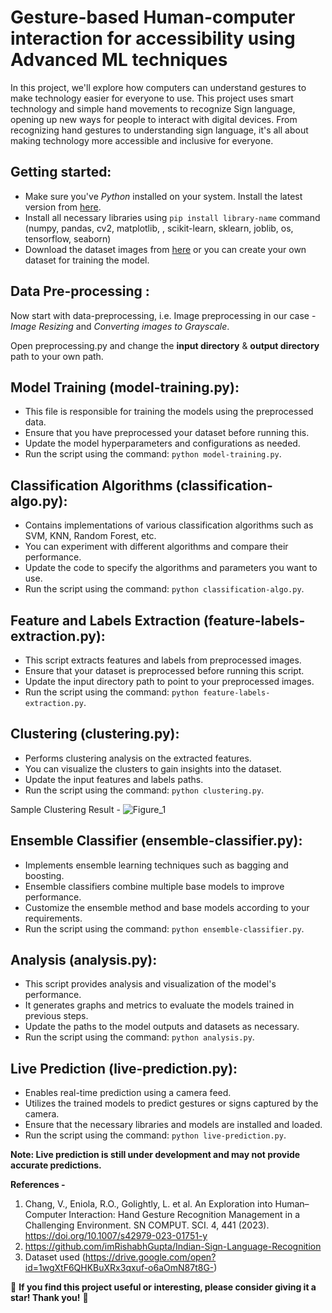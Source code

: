 # Gesture-based Human-computer interaction for accessibility using Advanced ML techniques
In this project, we'll explore how computers can understand gestures to make technology easier for everyone to use. This project uses smart technology and simple hand movements to recognize Sign language, opening up new ways for people to interact with digital devices. From recognizing hand gestures to understanding sign language, it's all about making technology more accessible and inclusive for everyone.


##  Getting started:
- Make sure you've *Python* installed on your system. Install the latest version from [here](https://www.python.org/downloads/).
- Install all necessary libraries using `pip install library-name` command (numpy, pandas, cv2, matplotlib, , scikit-learn, sklearn, joblib, os, tensorflow, seaborn)
- Download the dataset images from [here](https://drive.google.com/drive/folders/1wgXtF6QHKBuXRx3qxuf-o6aOmN87t8G-) or you can create your own dataset for training the model.

## Data Pre-processing :
Now start with data-preprocessing, i.e. Image preprocessing in our case - *Image Resizing* and *Converting images to Grayscale*. 

Open preprocessing.py and change the **input directory** & **output directory** path to your own path.

## Model Training (model-training.py):
- This file is responsible for training the models using the preprocessed data.
- Ensure that you have preprocessed your dataset before running this.
- Update the model hyperparameters and configurations as needed.
- Run the script using the command: `python model-training.py`.

## Classification Algorithms (classification-algo.py):
- Contains implementations of various classification algorithms such as SVM, KNN, Random Forest, etc.
- You can experiment with different algorithms and compare their performance.
- Update the code to specify the algorithms and parameters you want to use.
- Run the script using the command: `python classification-algo.py`.

## Feature and Labels Extraction (feature-labels-extraction.py):
- This script extracts features and labels from preprocessed images.
- Ensure that your dataset is preprocessed before running this script.
- Update the input directory path to point to your preprocessed images.
- Run the script using the command: `python feature-labels-extraction.py`.

## Clustering (clustering.py):
- Performs clustering analysis on the extracted features.
- You can visualize the clusters to gain insights into the dataset.
- Update the input features and labels paths.
- Run the script using the command: `python clustering.py`.

 Sample Clustering Result - ![Figure_1](https://github.com/krishna-chandel/Gesture-based-HCI-ML-Project/assets/61978900/9398cb4f-7b81-41d2-98d0-ee13d8c2926c)


## Ensemble Classifier (ensemble-classifier.py):
- Implements ensemble learning techniques such as bagging and boosting.
- Ensemble classifiers combine multiple base models to improve performance.
- Customize the ensemble method and base models according to your requirements.
- Run the script using the command: `python ensemble-classifier.py`.

## Analysis (analysis.py):
- This script provides analysis and visualization of the model's performance.
- It generates graphs and metrics to evaluate the models trained in previous steps.
- Update the paths to the model outputs and datasets as necessary.
- Run the script using the command: `python analysis.py`.

## Live Prediction (live-prediction.py):
- Enables real-time prediction using a camera feed.
- Utilizes the trained models to predict gestures or signs captured by the camera.
- Ensure that the necessary libraries and models are installed and loaded.
- Run the script using the command: `python live-prediction.py`.

**Note: Live prediction is still under development and may not provide accurate predictions.**

**References -**

1. Chang, V., Eniola, R.O., Golightly, L. et al. An Exploration into Human–Computer Interaction: Hand Gesture Recognition Management in a Challenging Environment. SN COMPUT. SCI. 4, 441 (2023). https://doi.org/10.1007/s42979-023-01751-y
2. https://github.com/imRishabhGupta/Indian-Sign-Language-Recognition
3. Dataset used (https://drive.google.com/open?id=1wgXtF6QHKBuXRx3qxuf-o6aOmN87t8G-)

🌟 **If you find this project useful or interesting, please consider giving it a star! Thank you!** 🌟







